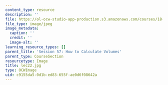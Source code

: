 ```yaml
---
content_type: resource
description: ''
file: https://ol-ocw-studio-app-production.s3.amazonaws.com/courses/18-01sc-single-variable-calculus-fall-2010/c9155da50d1bed83655fae0d6f08642a_lec22.jpg
file_type: image/jpeg
image_metadata:
  caption: ''
  credit: ''
  image-alt: ''
learning_resource_types: []
parent_title: 'Session 57: How to Calculate Volumes'
parent_type: CourseSection
resourcetype: Image
title: lec22.jpg
type: OCWImage
uid: c9155da5-0d1b-ed83-655f-ae0d6f08642a
---
```

